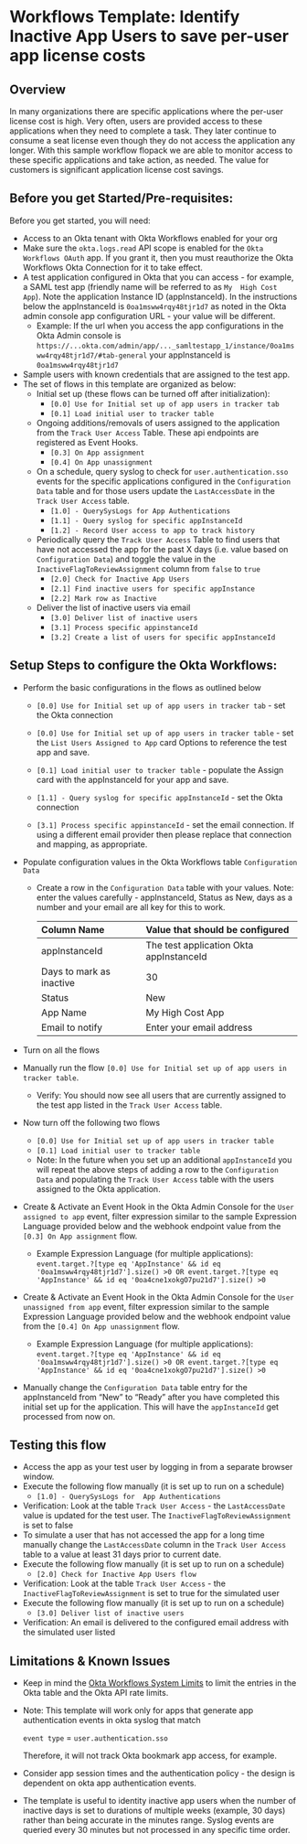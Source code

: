 # Workflows Template: Identify Inactive App Users to save per-user app license costs

## Overview


In many organizations there are specific applications where the per-user license cost is high. Very often, users are provided access to these  applications when they need to complete a task. They later continue to consume a seat license even though they do not access the application any  longer. With this sample workflow flopack we are able to monitor access to these specific applications and take action, as needed. The value for customers is significant application license cost savings. 

## Before you get Started/Pre-requisites: 

Before you get started, you will need:
- Access to an Okta tenant with Okta Workflows enabled for your org 
- Make sure the `` okta.logs.read ``  API scope is enabled for the ``Okta Workflows OAuth`` app. If you grant it, then you must reauthorize the Okta Workflows Okta Connection for it to take effect.
- A test application configured in Okta that you can access - for example, a SAML test app (friendly name will be referred to as ``My  High Cost App``). Note the application Instance ID (appInstanceId). In the instructions below the appInstanceId is ``0oa1msww4rqy48tjr1d7`` as noted in the Okta admin console app configuration URL - your value will be different.
  - Example: If the url when you access the app configurations in the Okta Admin console is `https://...okta.com/admin/app/..._samltestapp_1/instance/0oa1msww4rqy48tjr1d7/#tab-general` your appInstanceId is `0oa1msww4rqy48tjr1d7`
- Sample users with known credentials that are assigned to the test app.
- The set of flows in this template are organized as below: 
  - Initial set up (these flows can be turned off after initialization): 
      - `[0.0] Use for Initial set up of app users in tracker tab` 
      - `[0.1] Load initial user to tracker table` 
  - Ongoing additions/removals of users assigned to the application from the `Track User Access` Table. These api endpoints are registered as Event Hooks.  
      - `[0.3] On App assignment`
      - `[0.4] On App unassignment`
  - On a schedule, query syslog to check for `user.authentication.sso` events for the specific applications configured in the `Configuration Data` table and for those users update the `LastAccessDate` in the `Track User Access` table.
      - `[1.0] - QuerySysLogs for App Authentications`
      - `[1.1] - Query syslog for specific appInstanceId`
      - `[1.2] - Record User access to app to track history`
  - Periodically query the `Track User Access` Table to find users that have not accessed the app for the past X days (i.e. value based on `Configuration Data`) and toggle the value in the `InactiveFlagToReviewAssignment` column from `false` to `true`
      - `[2.0] Check for Inactive App Users`
      - `[2.1] Find inactive users for specific appInstance`
      - `[2.2] Mark row as Inactive`
  - Deliver the list of inactive users via email
      - `[3.0] Deliver list of inactive users`
      - `[3.1] Process specific appinstanceId`
      - `[3.2] Create a list of users for specific appInstanceId`


## Setup Steps to configure the Okta Workflows: 

- Perform the basic configurations in the flows as outlined below
  - `[0.0] Use for Initial set up of app users in tracker tab` - set the Okta connection
  - `[0.0] Use for Initial set up of app users in tracker table` - set the `List Users Assigned to App` card Options to reference the test app and save.
  - `[0.1] Load initial user to tracker table` - populate the Assign card with the appInstanceId for your app and save.

  - `[1.1] - Query syslog for specific appInstanceId` - set the Okta connection
  - `[3.1] Process specific appinstanceId` - set the email connection. If using a different email provider then please replace that connection and mapping, as appropriate. 
 
- Populate configuration values in the Okta Workflows table `Configuration Data`
  - Create a row in the `Configuration Data` table with your values. Note: enter the values carefully - appInstanceId, Status as  New, days as a number and your email are all key for this to work. 
  
  
      | **Column Name** | **Value that should be configured**  | 
      |:----------|:----------|
      | appInstanceId   | The test application Okta appInstanceId | 
      | Days to mark as inactive  | 30   | 
      | Status  | New    | 
      | App Name  | My High Cost App   | 
      | Email to notify  | Enter your email address  | 
 - Turn on all the flows
 - Manually run the flow `[0.0] Use for Initial set up of app users in tracker table`. 
   - Verify: You should now see all users that are currently assigned to the test app listed in the `Track User Access` table.
  
- Now turn off the following two flows 
  - `[0.0] Use for Initial set up of app users in tracker table`
  - `[0.1] Load initial user to tracker table`
  - Note: In the future when you set up an additional `appInstanceId` you will repeat the above steps of adding a row to the `Configuration Data` and populating the `Track User Access` table with the users assigned to the Okta application.  
  
- Create & Activate an Event Hook in the Okta Admin Console for the `User assigned to app` event, filter expression similar to the sample Expression Language provided below and the webhook endpoint value from the `[0.3] On App assignment` flow. 
  - Example Expression Language (for multiple applications): `event.target.?[type eq 'AppInstance' && id eq '0oa1msww4rqy48tjr1d7'].size() >0 OR event.target.?[type eq 'AppInstance' && id eq '0oa4cne1xokgO7pu21d7'].size() >0`
  
- Create & Activate an Event Hook in the Okta Admin Console for the `User unassigned from app` event, filter expression similar to the sample Expression Language provided below and the webhook endpoint value from the `[0.4] On App unassignment` flow. 
  - Example Expression Language (for multiple applications): `event.target.?[type eq 'AppInstance' && id eq '0oa1msww4rqy48tjr1d7'].size() >0 OR event.target.?[type eq 'AppInstance' && id eq '0oa4cne1xokgO7pu21d7'].size() >0`
 
- Manually change the `Configuration Data` table entry for the appInstanceId from “New” to “Ready” after you have completed this initial set up for  the application. This will have the `appInstanceId` get processed from now on.
 
## Testing this flow
- Access the app as your test user by logging in from a separate browser window. 
- Execute the following flow manually (it is set up to run on a schedule)
  -  `[1.0] - QuerySysLogs for  App Authentications` 
- Verification: Look at the table `Track User Access` - the `LastAccessDate` value is updated for the test user. The `InactiveFlagToReviewAssignment` is set to  false
- To simulate a user that has not accessed the app for a long time manually change the `LastAccessDate` column in the `Track User Access` table  to a value at least 31 days prior to current date.
- Execute the following flow manually (it is set up to run on a schedule)
  - `[2.0] Check for Inactive App Users flow` 
- Verification: Look at the table `Track User Access` - the `InactiveFlagToReviewAssignment` is set to true for the simulated user
- Execute the following flow manually (it is set up to run on a schedule)
  - `[3.0] Deliver list of inactive users`
- Verification: An email is delivered to the configured email address with the simulated user listed


## Limitations & Known Issues

- Keep in mind the [Okta Workflows System Limits](https://help.okta.com/en/prod/Content/Topics/Workflows/workflows-system-limits.htm) to limit the entries in the Okta table and the Okta API rate limits. 
- Note: This template will work only for apps that generate app authentication events in okta syslog that match
  
    `event type` = `user.authentication.sso` 

  Therefore, it will not track Okta bookmark app access, for example. 
- Consider app session times and the authentication policy - the design is dependent on okta app authentication events. 
- The template is useful to identity inactive app users when the number of inactive days is set to durations of multiple weeks (example, 30 days) rather than being accurate in the minutes range. Syslog events are queried every 30 minutes but not processed in any specific time order.   
